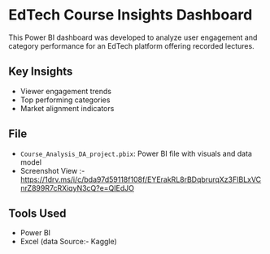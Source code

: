 # EdTech Course Insights Dashboard

This Power BI dashboard was developed to analyze user engagement and category performance for an EdTech platform offering recorded lectures.

## Key Insights
- Viewer engagement trends
- Top performing categories
- Market alignment indicators

## File
- `Course_Analysis_DA_project.pbix`: Power BI file with visuals and data model
- Screenshot View :- https://1drv.ms/i/c/bda97d59118f108f/EYErakRL8rBDqbrurqXz3FIBLxVCnrZ899R7cRXiqyN3cQ?e=QIEdJO

## Tools Used
- Power BI
- Excel (data Source:- Kaggle)
